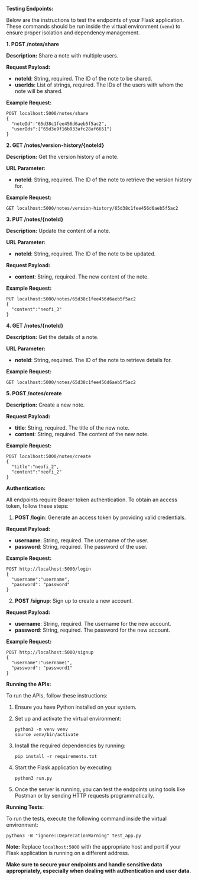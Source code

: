 **Testing Endpoints:**

Below are the instructions to test the endpoints of your Flask application. These commands should be run inside the virtual environment (`venv`) to ensure proper isolation and dependency management.

**1. POST /notes/share**

**Description:** Share a note with multiple users.

**Request Payload:**
- **noteId**: String, required. The ID of the note to be shared.
- **userIds**: List of strings, required. The IDs of the users with whom the note will be shared.

**Example Request:**
```
POST localhost:5000/notes/share
{
  "noteId":"65d38c1fee456d6aeb5f5ac2",
  "userIds":["65d3e9f16b933afc28af6651"]
}
```

**2. GET /notes/version-history/{noteId}**

**Description:** Get the version history of a note.

**URL Parameter:**
- **noteId**: String, required. The ID of the note to retrieve the version history for.

**Example Request:**
```
GET localhost:5000/notes/version-history/65d38c1fee456d6aeb5f5ac2
```

**3. PUT /notes/{noteId}**

**Description:** Update the content of a note.

**URL Parameter:**
- **noteId**: String, required. The ID of the note to be updated.

**Request Payload:**
- **content**: String, required. The new content of the note.

**Example Request:**
```
PUT localhost:5000/notes/65d38c1fee456d6aeb5f5ac2
{
  "content":"neofi_3"
}
```

**4. GET /notes/{noteId}**

**Description:** Get the details of a note.

**URL Parameter:**
- **noteId**: String, required. The ID of the note to retrieve details for.

**Example Request:**
```
GET localhost:5000/notes/65d38c1fee456d6aeb5f5ac2
```

**5. POST /notes/create**

**Description:** Create a new note.

**Request Payload:**
- **title**: String, required. The title of the new note.
- **content**: String, required. The content of the new note.

**Example Request:**
```
POST localhost:5000/notes/create
{
  "title":"neofi_2",
  "content":"neofi_2"
}
```

**Authentication:**

All endpoints require Bearer token authentication. To obtain an access token, follow these steps:

1. **POST /login**: Generate an access token by providing valid credentials.

**Request Payload:**
- **username**: String, required. The username of the user.
- **password**: String, required. The password of the user.

**Example Request:**
```
POST http://localhost:5000/login
{
  "username":"username",
  "password": "password"
}
```

2. **POST /signup**: Sign up to create a new account.

**Request Payload:**
- **username**: String, required. The username for the new account.
- **password**: String, required. The password for the new account.

**Example Request:**
```
POST http://localhost:5000/signup
{
  "username":"username1",
  "password": "password1"
}
```

**Running the APIs:**

To run the APIs, follow these instructions:

1. Ensure you have Python installed on your system.

2. Set up and activate the virtual environment:
   ```
   python3 -m venv venv
   source venv/bin/activate
   ```

3. Install the required dependencies by running:
   ```
   pip install -r requirements.txt
   ```

4. Start the Flask application by executing:
   ```
   python3 run.py
   ```

5. Once the server is running, you can test the endpoints using tools like Postman or by sending HTTP requests programmatically.


**Running Tests:**

To run the tests, execute the following command inside the virtual environment:
```
python3 -W "ignore::DeprecationWarning" test_app.py
```


**Note:** Replace `localhost:5000` with the appropriate host and port if your Flask application is running on a different address.

**Make sure to secure your endpoints and handle sensitive data appropriately, especially when dealing with authentication and user data.**
